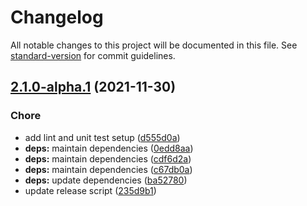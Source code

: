 # Changelog

All notable changes to this project will be documented in this file. See [standard-version](https://github.com/conventional-changelog/standard-version) for commit guidelines.

## [2.1.0-alpha.1](https://github.com/prismicio/prismic-vue/compare/v2.1.0-alpha.0...v2.1.0-alpha.1) (2021-11-30)


### Chore

* add lint and unit test setup ([d555d0a](https://github.com/prismicio/prismic-vue/commit/d555d0a43d5185547e0f859dc63d7ad2f661750d))
* **deps:** maintain dependencies ([0edd8aa](https://github.com/prismicio/prismic-vue/commit/0edd8aa1a956b84fa5ac3f5f07b6337c18dd35d3))
* **deps:** maintain dependencies ([cdf6d2a](https://github.com/prismicio/prismic-vue/commit/cdf6d2a663e809c13719ca8bf8529f784cef926e))
* **deps:** maintain dependencies ([c67db0a](https://github.com/prismicio/prismic-vue/commit/c67db0a5c7a8f8f667e1076743c3551bbe1110f0))
* **deps:** update dependencies ([ba52780](https://github.com/prismicio/prismic-vue/commit/ba52780a92b1303666fe2dfc02a9105f84fd2cd0))
* update release script ([235d9b1](https://github.com/prismicio/prismic-vue/commit/235d9b182bf502b6271f5c66a22ecaec187083d4))
